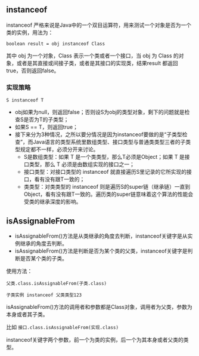 ## instanceof

instanceof 严格来说是Java中的一个双目运算符，用来测试一个对象是否为一个类的实例，用法为：

`boolean result = obj instanceof Class`

其中 obj 为一个对象，Class 表示一个类或者一个接口，当 obj 为 Class 的对象，或者是其直接或间接子类，或者是其接口的实现类，结果result 都返回 true，否则返回false。

### 实现策略

`S instanceof T`

+ obj如果为null，则返回false；否则设S为obj的类型对象，剩下的问题就是检查S是否为T的子类型；
+ 如果S == T，则返回true；
+ 接下来分为3种情况，之所以要分情况是因为instanceof要做的是“子类型检查”，而Java语言的类型系统里数组类型、接口类型与普通类类型三者的子类型规定都不一样，必须分开来讨论。
  + S是数组类型：如果 T 是一个类类型，那么T必须是Object；如果 T 是接口类型，那么 T 必须是由数组实现的接口之一；
  + 接口类型：对接口类型的 instanceof 就直接遍历S里记录的它所实现的接口，看有没有跟T一致的；
  + 类类型：对类类型的 instanceof 则是遍历S的super链（继承链）一直到Object，看有没有跟T一致的。遍历类的super链意味着这个算法的性能会受类的继承深度的影响。

## isAssignableFrom

- isAssignableFrom()方法是从类继承的角度去判断，instanceof关键字是从实例继承的角度去判断。
- isAssignableFrom()方法是判断是否为某个类的父类，instanceof关键字是判断是否某个类的子类。

使用方法：

```
父类.class.isAssignableFrom(子类.class)

子类实例 instanceof 父类类型123
```

isAssignableFrom()方法的调用者和参数都是Class对象，调用者为父类，参数为本身或者其子类。

比如 `接口.class.isAssignableFrom(实现.class)`

instanceof关键字两个参数，前一个为类的实例，后一个为其本身或者父类的类型。

